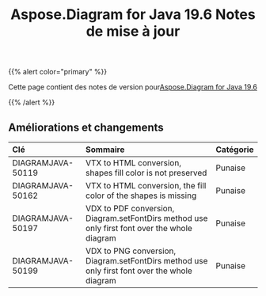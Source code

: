 ﻿---
title: Aspose.Diagram for Java 19.6 Notes de mise à jour
type: docs
weight: 70
url: /fr/java/aspose-diagram-for-java-19-6-release-notes/
---
{{% alert color="primary" %}} 

Cette page contient des notes de version pour[Aspose.Diagram for Java 19.6](https://docs.aspose.com/diagram/java/aspose-diagram-for-java-19-6-release-notes/)

{{% /alert %}} 
## **Améliorations et changements**

|**Clé**|**Sommaire**|**Catégorie**|
|:- |:- |:- |
|DIAGRAMJAVA-50119|VTX to HTML conversion, shapes fill color is not preserved|Punaise|
|DIAGRAMJAVA-50162|VTX to HTML conversion, the fill color of the shapes is missing|Punaise|
|DIAGRAMJAVA-50197|VDX to PDF conversion, Diagram.setFontDirs method use only first font over the whole diagram|Punaise|
|DIAGRAMJAVA-50199|VDX to PNG conversion, Diagram.setFontDirs method use only first font over the whole diagram|Punaise|

